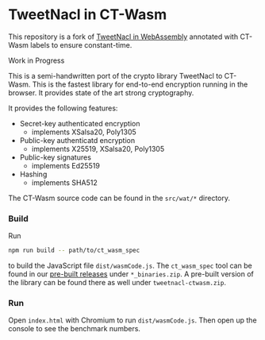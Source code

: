 # TweetNacl in CT-Wasm

This repository is a fork of [TweetNacl in WebAssembly](https://github.com/TorstenStueber/TweetNacl-WebAssembly) annotated with CT-Wasm labels to ensure constant-time.

Work in Progress

This is a semi-handwritten port of the crypto library TweetNacl to CT-Wasm. This is the fastest library for end-to-end encryption running in the browser. It provides state of the art strong cryptography.

It provides the following features:

- Secret-key authenticated encryption
	- implements XSalsa20, Poly1305
- Public-key authenticatd encryption
	- implements X25519, XSalsa20, Poly1305
- Public-key signatures
	- implements Ed25519
- Hashing
	- implements SHA512

The CT-Wasm source code can be found in the `src/wat/*` directory. 

### Build

Run
```bash
npm run build -- path/to/ct_wasm_spec
```
to build the JavaScript file `dist/wasmCode.js`.
The `ct_wasm_spec` tool can be found in our
[pre-built releases](https://github.com/PLSysSec/ct-wasm-spec/releases)
under `*_binaries.zip`. 
A pre-built version of the library 
can be found there as well under `tweetnacl-ctwasm.zip`.

### Run

Open `index.html` with Chromium to run `dist/wasmCode.js`. Then open up the console 
to see the benchmark numbers. 
